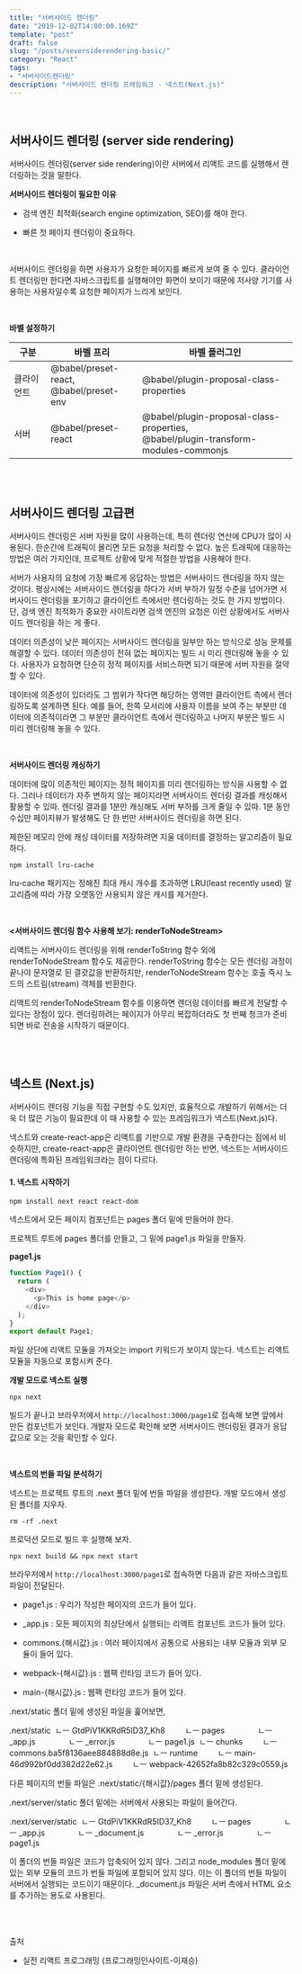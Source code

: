 ```yaml
---
title: "서버사이드 렌더링"
date: "2019-12-02T14:00:00.169Z"
template: "post"
draft: false
slug: "/posts/seversiderendering-basic/"
category: "React"
tags:
- "서버사이드렌더링"
description: "서버사이드 렌더링 프레임워크 - 넥스트(Next.js)"
---
```


<br>

## 서버사이드 렌더링 (server side rendering)

서버사이드 렌더링(server side rendering)이란 서버에서 리액트 코드를 실행해서 렌더링하는 것을 말한다.

**서버사이드 렌더링이 필요한 이유**

- 검색 엔진 최적화(search engine optimization, SEO)를 해야 한다.

- 빠른 첫 페이지 렌더링이 중요하다.

<br>

서버사이드 렌더링을 하면 사용자가 요청한 페이지를 빠르게 보여 줄 수 있다. 클라이언트 렌더링만 한다면 자바스크립트를 실행해야만 화면이 보이기 때문에 저사양 기기를 사용하는 사용자일수록 요청한 페이지가 느리게 보인다.

<br>

**바벨 설정하기**

|구분|바벨 프리|바벨 플러그인|
|------|---|---|
|클라이언트|@babel/preset-react, <br> @babel/preset-env|@babel/plugin-proposal-class-properties|
|서버|@babel/preset-react|@babel/plugin-proposal-class-properties, <br> @babel/plugin-transform-modules-commonjs|

<br>
<br>

## 서버사이드 렌더링 고급편

서버사이드 렌더링은 서버 자원을 많이 사용하는데, 특히 렌더링 연산에 CPU가 많이 사용된다. 한순간에 트래픽이 몰리면 모든 요청을 처리할 수 없다. 높은 트래픽에 대응하는 방법은 여러 가지인데, 프로젝트 상황에 맞게 적절한 방법을 사용해야 한다.

서버가 사용자의 요청에 가장 빠르게 응답하는 방법은 서버사이드 렌더링을 하지 않는 것이다. 평상시에는 서버사이드 렌더링을 하다가 서버 부하가 일정 수준을 넘어가면 서버사이드 렌더링을 포기하고 클라이언트 측에서만 렌더링하는 것도 한 가지 방법이다. 단, 검색 엔진 최적화가 중요한 사이트라면 검색 엔진의 요청은 이런 상황에서도 서버사이드 렌더링을 하는 게 좋다.

데이터 의존성이 낮은 페이지는 서버사이드 렌더링을 일부만 하는 방식으로 성능 문제를 해결할 수 있다. 데이터 의존성이 전혀 없는 페이지는 빌드 시 미리 렌더링해 놓을 수 있다. 사용자가 요청하면 단순히 정적 페이지를 서비스하면 되기 때문에 서버 자원을 절약할 수 있다.

데이터에 의존성이 있더라도 그 범위가 작다면 해당하는 영역만 클라이언트 측에서 렌더링하도록 설계하면 된다. 예를 들어, 한쪽 모서리에 사용자 이름을 보여 주는 부분만 데이터에 의존적이라면 그 부분만 클라이언트 측에서 렌더링하고 나머지 부분은 빌드 시 미리 렌더링해 놓을 수 있다.

<br>

**서버사이드 렌더링 캐싱하기**

데이터에 많이 의존적인 페이지는 정적 페이지를 미리 렌더링하는 방식을 사용할 수 없다. 그러나 데이터가 자주 변하지 않는 페이지라면 서버사이드 렌더링 결과를 캐싱해서 활용할 수 있따. 렌더링 결과를 1분만 캐싱해도 서버 부하를 크게 줄일 수 있따. 1분 동안 수십만 페이지뷰가 발생해도 단 한 번만 서버사이드 렌더링을 하면 된다.

제한된 메모리 안에 캐싱 데이터를 저장하려면 지울 데이터를 결정하는 알고리즘이 필요하다.

`npm install lru-cache`

lru-cache 패키지는 정해진 최대 캐시 개수를 초과하면 LRU(least recently used) 알고리즘에 따라 가장 오랫동안 사용되지 않은 캐시를 제거한다.

<br>

**<서버사이드 렌더링 함수 사용해 보기: renderToNodeStream>**

리액트는 서버사이드 렌더링을 위해 renderToString 함수 외에 renderToNodeStream 함수도 제공한다. renderToString 함수는 모든 렌더링 과정이 끝나야 문자열로 된 결괏값을 반환하지만, renderToNodeStream 함수는 호출 즉시 노드의 스트림(stream) 객체를 반환한다.

리액트의 renderToNodeStream 함수를 이용하면 렌더링 데이터를 빠르게 전달할 수 있다는 장점이 있다. 렌더링하려는 페이지가 아무리 복잡하더라도 첫 번째 청크가 준비되면 바로 전송을 시작하기 때문이다.

<br>
<br>

## 넥스트 (Next.js)

서버사이드 렌더링 기능을 직접 구현할 수도 있지만, 효율적으로 개발하기 위해서는 더욱 더 많은 기능이 필요한데 이 때 사용할 수 있는 프레임워크가 넥스트(Next.js)다.

넥스트와 create-react-app은 리액트를 기반으로 개발 환경을 구축한다는 점에서 비슷하지만, create-react-app은 클라이언트 렌더링만 하는 반면, 넥스트는 서버사이드 렌더링에 특화된 프레임워크라는 점이 다르다.

#### 1. 넥스트 시작하기

`npm install next react react-dom`

넥스트에서 모든 페이지 컴포넌트는 pages 폴더 밑에 만들어야 한다.

프로젝트 루트에 pages 폴더를 만들고, 그 밑에 page1.js 파일을 만들자.

**page1.js**

``` JavaScript
function Page1() {
  return (
    <div>
      <p>This is home page</p>
    </div>
  );
}
export default Page1;
```

파일 상단에 리액트 모듈을 가져오는 import 키워드가 보이지 않는다. 넥스트는 리액트 모듈을 자동으로 포함시켜 준다.

**개발 모드로 넥스트 실행**

`npx next`

빌드가 끝나고 브라우저에서 `http://localhost:3000/page1`로 접속해 보면 앞에서 만든 컴포넌트가 보인다. 개발자 모드로 확인해 보면 서버사이드 렌더링된 결과가 응답값으로 오는 것을 확인할 수 있다.

<br>

**넥스트의 번들 파일 분석하기**

넥스트는 프로젝트 루트의 .next 폴더 밑에 번들 파일을 생성한다. 개발 모드에서 생성된 폴더를 지우자.

`rm -rf .next`

프로덕션 모드로 빌드 후 실행해 보자.

`npx next build && npx next start`

브라우저에서 `http://localhost:3000/page1`로 접속하면 다음과 같은 자바스크립트 파일이 전달된다.

- page1.js : 우리가 작성한 페이지의 코드가 들어 있다.

- \_app.js : 모든 페이지의 최상단에서 실행되는 리액트 컴포넌트 코드가 들어 있다.

- commons.{해시값}.js : 여러 페이지에서 공통으로 사용되는 내부 모듈과 외부 모듈이 들어 있다.

- webpack-{해시값}.js : 웹팩 런타임 코드가 들어 있다.

- main-{해시값}.js : 웹팩 런타임 코드가 들어 있다.

.next/static 폴더 밑에 생성된 파일을 훑어보면,

.next/static
&nbsp;ㄴㅡ GtdPiV1KKRdR5ID37_Kh8
&nbsp;&nbsp;&nbsp;&nbsp;&nbsp;&nbsp;&nbsp;&nbsp;ㄴㅡ pages
&nbsp;&nbsp;&nbsp;&nbsp;&nbsp;&nbsp;&nbsp;&nbsp;&nbsp;&nbsp;&nbsp;&nbsp;&nbsp;&nbsp;ㄴㅡ \_app.js
&nbsp;&nbsp;&nbsp;&nbsp;&nbsp;&nbsp;&nbsp;&nbsp;&nbsp;&nbsp;&nbsp;&nbsp;&nbsp;&nbsp;ㄴㅡ \_error.js
&nbsp;&nbsp;&nbsp;&nbsp;&nbsp;&nbsp;&nbsp;&nbsp;&nbsp;&nbsp;&nbsp;&nbsp;&nbsp;&nbsp;ㄴㅡ page1.js
&nbsp;ㄴㅡ chunks
&nbsp;&nbsp;&nbsp;&nbsp;&nbsp;&nbsp;&nbsp;&nbsp;ㄴㅡ commons.ba5f8136aee884888d8e.js
&nbsp;ㄴㅡ runtime
&nbsp;&nbsp;&nbsp;&nbsp;&nbsp;&nbsp;&nbsp;&nbsp;ㄴㅡ main-46d992bf0dd382d22e62.js
&nbsp;&nbsp;&nbsp;&nbsp;&nbsp;&nbsp;&nbsp;&nbsp;ㄴㅡ webpack-42652fa8b82c329c0559.js

다른 페이지의 번들 파일은 .next/static/{해시값}/pages 폴더 밑에 생성된다.

.next/server/static 폴더 밑에는 서버에서 사용되는 파일이 들어간다.

.next/server/static
&nbsp;ㄴㅡ GtdPiV1KKRdR5ID37_Kh8
&nbsp;&nbsp;&nbsp;&nbsp;&nbsp;&nbsp;&nbsp;&nbsp;ㄴㅡ pages
&nbsp;&nbsp;&nbsp;&nbsp;&nbsp;&nbsp;&nbsp;&nbsp;&nbsp;&nbsp;&nbsp;&nbsp;&nbsp;&nbsp;ㄴㅡ \_app.js
&nbsp;&nbsp;&nbsp;&nbsp;&nbsp;&nbsp;&nbsp;&nbsp;&nbsp;&nbsp;&nbsp;&nbsp;&nbsp;&nbsp;ㄴㅡ \_document.js
&nbsp;&nbsp;&nbsp;&nbsp;&nbsp;&nbsp;&nbsp;&nbsp;&nbsp;&nbsp;&nbsp;&nbsp;&nbsp;&nbsp;ㄴㅡ \_error.js
&nbsp;&nbsp;&nbsp;&nbsp;&nbsp;&nbsp;&nbsp;&nbsp;&nbsp;&nbsp;&nbsp;&nbsp;&nbsp;&nbsp;ㄴㅡ page1.js

이 폴더의 번들 파일은 코드가 압축되어 있지 않다. 그리고 node_modules 폴더 밑에 있는 외부 모듈의 코드가 번들 파일에 포함되어 있지 않다. 이는 이 폴더의 번들 파일이 서버에서 실행되는 코드이기 때문이다.
\_document.js  파일은 서버 측에서 HTML 요소를 추가하는 용도로 사용된다.


<br>
<br>

출처
- 실전 리액트 프로그래밍 (프로그래밍인사이트-이재승)
